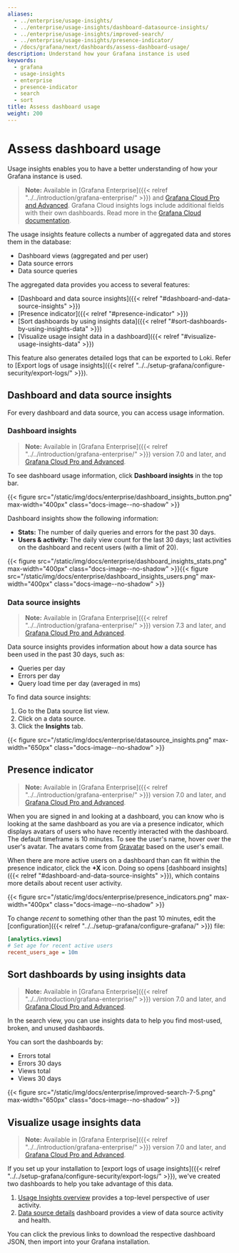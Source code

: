 ```yaml
---
aliases:
  - ../enterprise/usage-insights/
  - ../enterprise/usage-insights/dashboard-datasource-insights/
  - ../enterprise/usage-insights/improved-search/
  - ../enterprise/usage-insights/presence-indicator/
  - /docs/grafana/next/dashboards/assess-dashboard-usage/
description: Understand how your Grafana instance is used
keywords:
  - grafana
  - usage-insights
  - enterprise
  - presence-indicator
  - search
  - sort
title: Assess dashboard usage
weight: 200
---
```


# Assess dashboard usage

Usage insights enables you to have a better understanding of how your Grafana instance is used.

> **Note:** Available in [Grafana Enterprise]({{< relref "../../introduction/grafana-enterprise/" >}}) and [Grafana Cloud Pro and Advanced](/docs/grafana-cloud/). Grafana Cloud insights logs include additional fields with their own dashboards. Read more in the [Grafana Cloud documentation](/docs/grafana-cloud/usage-insights/).

The usage insights feature collects a number of aggregated data and stores them in the database:

- Dashboard views (aggregated and per user)
- Data source errors
- Data source queries

The aggregated data provides you access to several features:

- [Dashboard and data source insights]({{< relref "#dashboard-and-data-source-insights" >}})
- [Presence indicator]({{< relref "#presence-indicator" >}})
- [Sort dashboards by using insights data]({{< relref "#sort-dashboards-by-using-insights-data" >}})
- [Visualize usage insight data in a dashboard]({{< relref "#visualize-usage-insights-data" >}})

This feature also generates detailed logs that can be exported to Loki. Refer to [Export logs of usage insights]({{< relref "../../setup-grafana/configure-security/export-logs/" >}}).

## Dashboard and data source insights

For every dashboard and data source, you can access usage information.

### Dashboard insights

> **Note:** Available in [Grafana Enterprise]({{< relref "../../introduction/grafana-enterprise/" >}}) version 7.0 and later, and [Grafana Cloud Pro and Advanced](/docs/grafana-cloud/).

To see dashboard usage information, click **Dashboard insights** in the top bar.

{{< figure src="/static/img/docs/enterprise/dashboard_insights_button.png" max-width="400px" class="docs-image--no-shadow" >}}

Dashboard insights show the following information:

- **Stats:** The number of daily queries and errors for the past 30 days.
- **Users & activity:** The daily view count for the last 30 days; last activities on the dashboard and recent users (with a limit of 20).

{{< figure src="/static/img/docs/enterprise/dashboard_insights_stats.png" max-width="400px" class="docs-image--no-shadow" >}}{{< figure src="/static/img/docs/enterprise/dashboard_insights_users.png" max-width="400px" class="docs-image--no-shadow" >}}

### Data source insights

> **Note:** Available in [Grafana Enterprise]({{< relref "../../introduction/grafana-enterprise/" >}}) version 7.3 and later, and [Grafana Cloud Pro and Advanced](/docs/grafana-cloud/).

Data source insights provides information about how a data source has been used in the past 30 days, such as:

- Queries per day
- Errors per day
- Query load time per day (averaged in ms)

To find data source insights:

1. Go to the Data source list view.
1. Click on a data source.
1. Click the **Insights** tab.

{{< figure src="/static/img/docs/enterprise/datasource_insights.png" max-width="650px" class="docs-image--no-shadow" >}}

## Presence indicator

> **Note:** Available in [Grafana Enterprise]({{< relref "../../introduction/grafana-enterprise/" >}}) version 7.0 and later, and [Grafana Cloud Pro and Advanced](/docs/grafana-cloud/).

When you are signed in and looking at a dashboard, you can know who is looking at the same dashboard as you are via a presence indicator, which displays avatars of users who have recently interacted with the dashboard. The default timeframe is 10 minutes. To see the user's name, hover over the user's avatar. The avatars come from [Gravatar](https://gravatar.com) based on the user's email.

When there are more active users on a dashboard than can fit within the presence indicator, click the **+X** icon. Doing so opens [dashboard insights]({{< relref "#dashboard-and-data-source-insights" >}}), which contains more details about recent user activity.

{{< figure src="/static/img/docs/enterprise/presence_indicators.png" max-width="400px" class="docs-image--no-shadow" >}}

To change _recent_ to something other than the past 10 minutes, edit the [configuration]({{< relref "../../setup-grafana/configure-grafana/" >}}) file:

```ini
[analytics.views]
# Set age for recent active users
recent_users_age = 10m
```

## Sort dashboards by using insights data

> **Note:** Available in [Grafana Enterprise]({{< relref "../../introduction/grafana-enterprise/" >}}) version 7.0 and later, and [Grafana Cloud Pro and Advanced](/docs/grafana-cloud/).

In the search view, you can use insights data to help you find most-used, broken, and unused dashbaords.

You can sort the dashboards by:

- Errors total
- Errors 30 days
- Views total
- Views 30 days

{{< figure src="/static/img/docs/enterprise/improved-search-7-5.png" max-width="650px" class="docs-image--no-shadow" >}}

## Visualize usage insights data

> **Note:** Available in [Grafana Enterprise]({{< relref "../../introduction/grafana-enterprise/" >}}) version 7.0 and later, and [Grafana Cloud Pro and Advanced](/docs/grafana-cloud/).

If you set up your installation to [export logs of usage insights]({{< relref "../../setup-grafana/configure-security/export-logs/" >}}), we've created two dashboards to help you take advantage of this data.

1. [Usage Insights overview](/grafana/dashboards/13785) provides a top-level perspective of user activity.
1. [Data source details](/grafana/dashboards/13786) dashboard provides a view of data source activity and health.

You can click the previous links to download the respective dashboard JSON, then import into your Grafana installation.
